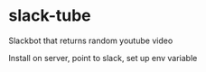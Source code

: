 # slack-tube
Slackbot that returns random youtube video

Install on server, point to slack, set up env variable

